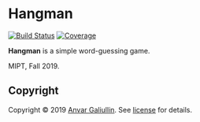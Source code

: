 # Hangman

[![Build Status][travis-badge]][travis-url]
[![Coverage][coverage-image]][coverage-url]

**Hangman** is a simple word-guessing game.

MIPT, Fall 2019.

## Copyright

Copyright © 2019 [Anvar Galiullin]. See [license] for details.

[Anvar Galiullin]: https://github.com/AnvarGaliullin
[license]: LICENSE.txt


[travis-url]: https://travis-ci.com/AnvarGaliullin/HangMan-Game
[travis-badge]: https://travis-ci.com/AnvarGaliullin/HangMan-Game.svg?branch=master
[coverage-image]: https://codecov.io/gh/AnvarGaliullin/HangMan-Game/branch/master/graph/badge.svg
[coverage-url]: https://codecov.io/gh/AnvarGaliullin/HangMan-Game
